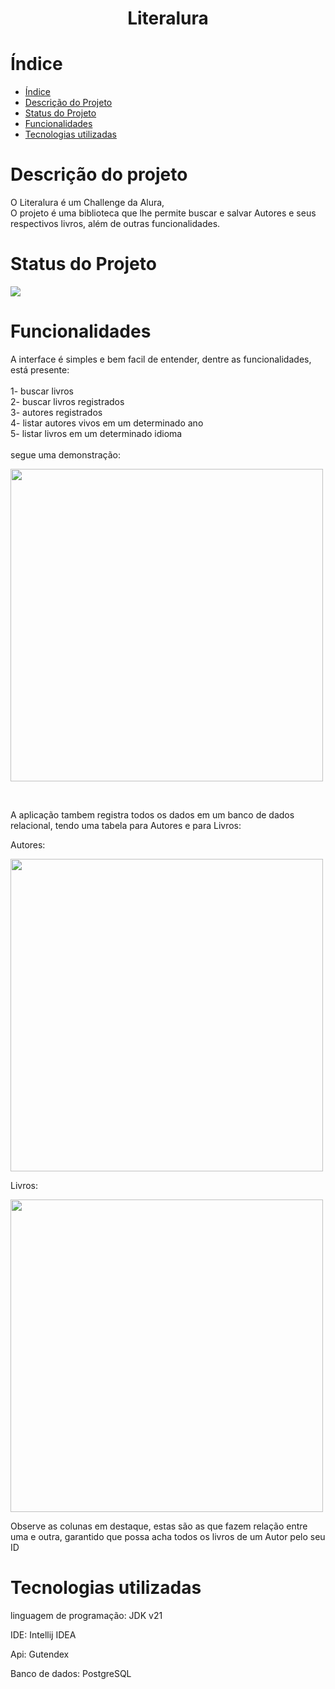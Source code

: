 
<h1 align="center"> Literalura </h1>

# Índice 

* [Índice](#índice)
* [Descrição do Projeto](#descrição-do-projeto)
* [Status do Projeto](#status-do-projeto)
* [Funcionalidades](#funcionalidades)
* [Tecnologias utilizadas](#tecnologias-utilizadas)


# Descrição do projeto

<p>O Literalura é um Challenge da Alura, 
   <br>O projeto é uma biblioteca que lhe permite buscar e salvar Autores e seus respectivos livros, além de outras funcionalidades.</p>


# Status do Projeto


<img loading="lazy" src="http://img.shields.io/static/v1?label=STATUS&message=CONCLUIDO&labelColor=%2339362C&color=%23B89931&style=for-the-badge" />

# Funcionalidades

<p>A interface é simples e bem facil de entender, dentre as funcionalidades, está presente: <br><br>1- buscar livros
<br>2- buscar livros registrados
<br>3- autores registrados
<br>4- listar autores vivos em um determinado ano
<br>5- listar livros em um determinado idioma 
  <br><br>segue uma demonstração: </p>
<img loading="lazy" src="https://github.com/LucasdeMatheus/Literalura/assets/134244848/1b67a53a-29b7-45ad-b75f-28fd966d377d" width=500>

<br><p>A aplicação tambem registra todos os dados em um banco de dados relacional, tendo uma tabela para Autores e para Livros:</p>
<p>Autores:</p>
<img loading="lazy" src="https://github.com/LucasdeMatheus/Literalura/assets/134244848/5841e007-24de-4a6c-9357-9f112ee56baf"width=500/>
<p>Livros:</p>
<img loading="lazy" src="https://github.com/LucasdeMatheus/Literalura/assets/134244848/1222788e-7f4b-418a-80ab-a95336622243"width=500/>
<p>Observe as colunas em destaque, estas são as que fazem relação entre uma e outra, garantido que possa acha todos os livros de um Autor pelo seu ID</p>

# Tecnologias utilizadas

<p>linguagem de programação: JDK v21</p>
<p>IDE: Intellij IDEA</p>
<p>Api: Gutendex</p>
<p>Banco de dados: PostgreSQL</p>
